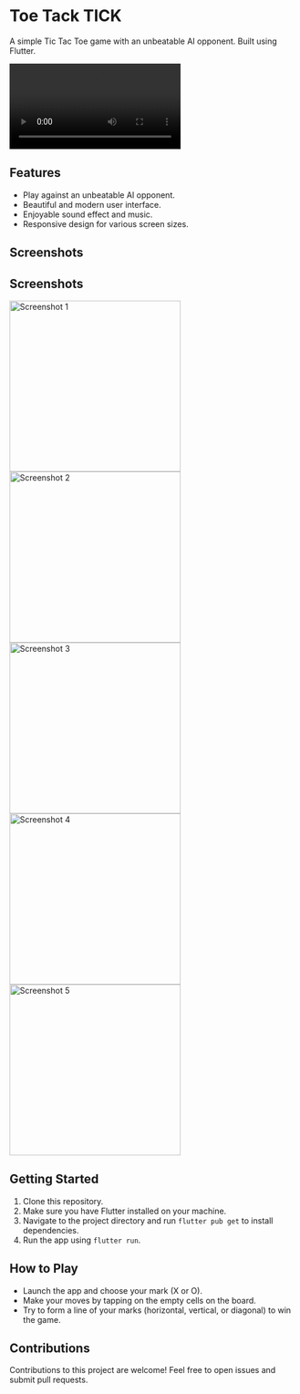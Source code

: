 
# Toe Tack TICK

A simple Tic Tac Toe game with an unbeatable AI opponent. Built using Flutter.

![Gameplay Video](screenshots/Screen_recording.webm)

## Features

- Play against an unbeatable AI opponent.
- Beautiful and modern user interface.
- Enjoyable sound effect and music.
- Responsive design for various screen sizes.

## Screenshots

## Screenshots

<img src="screenshots/Screenshot1.png" width="300" alt="Screenshot 1">
<img src="screenshots/Screenshot2.png" width="300" alt="Screenshot 2">
<img src="screenshots/Screenshot3.png" width="300" alt="Screenshot 3">
<img src="screenshots/Screenshot3.png" width="300" alt="Screenshot 4">
<img src="screenshots/Screenshot3.png" width="300" alt="Screenshot 5">




## Getting Started

1. Clone this repository.
2. Make sure you have Flutter installed on your machine.
3. Navigate to the project directory and run `flutter pub get` to install dependencies.
4. Run the app using `flutter run`.

## How to Play

- Launch the app and choose your mark (X or O).
- Make your moves by tapping on the empty cells on the board.
- Try to form a line of your marks (horizontal, vertical, or diagonal) to win the game.

## Contributions
Contributions to this project are welcome! Feel free to open issues and submit pull requests.

